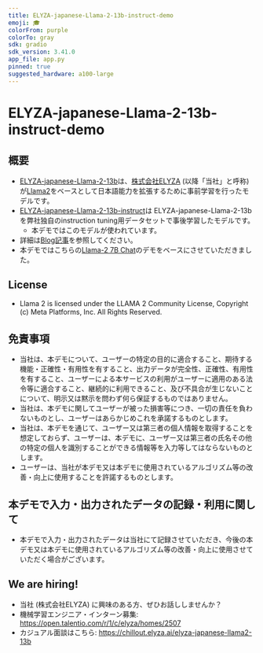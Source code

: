 ```yaml
---
title: ELYZA-japanese-Llama-2-13b-instruct-demo
emoji: 🎓
colorFrom: purple
colorTo: gray
sdk: gradio
sdk_version: 3.41.0
app_file: app.py
pinned: true
suggested_hardware: a100-large
---
```


# ELYZA-japanese-Llama-2-13b-instruct-demo

## 概要
- [ELYZA-japanese-Llama-2-13b](https://huggingface.co/elyza/ELYZA-japanese-Llama-2-13b)は、[株式会社ELYZA](https://elyza.ai/) (以降「当社」と呼称) が[Llama2](https://ai.meta.com/llama/)をベースとして日本語能力を拡張するために事前学習を行ったモデルです。
- [ELYZA-japanese-Llama-2-13b-instruct](https://huggingface.co/elyza/ELYZA-japanese-Llama-2-13b-instruct)は ELYZA-japanese-Llama-2-13b を弊社独自のinstruction tuning用データセットで事後学習したモデルです。
    - 本デモではこのモデルが使われています。
- 詳細は[Blog記事](https://note.com/elyza/n/n5d42686b60b7)を参照してください。
- 本デモではこちらの[Llama-2 7B Chat](https://huggingface.co/spaces/huggingface-projects/llama-2-7b-chat)のデモをベースにさせていただきました。

## License
- Llama 2 is licensed under the LLAMA 2 Community License, Copyright (c) Meta Platforms, Inc. All Rights Reserved.

## 免責事項
- 当社は、本デモについて、ユーザーの特定の目的に適合すること、期待する機能・正確性・有用性を有すること、出力データが完全性、正確性、有用性を有すること、ユーザーによる本サービスの利用がユーザーに適用のある法令等に適合すること、継続的に利用できること、及び不具合が生じないことについて、明示又は黙示を問わず何ら保証するものではありません。
- 当社は、本デモに関してユーザーが被った損害等につき、一切の責任を負わないものとし、ユーザーはあらかじめこれを承諾するものとします。
- 当社は、本デモを通じて、ユーザー又は第三者の個人情報を取得することを想定しておらず、ユーザーは、本デモに、ユーザー又は第三者の氏名その他の特定の個人を識別することができる情報等を入力等してはならないものとします。
- ユーザーは、当社が本デモ又は本デモに使用されているアルゴリズム等の改善・向上に使用することを許諾するものとします。

## 本デモで入力・出力されたデータの記録・利用に関して
- 本デモで入力・出力されたデータは当社にて記録させていただき、今後の本デモ又は本デモに使用されているアルゴリズム等の改善・向上に使用させていただく場合がございます。

## We are hiring!
- 当社 (株式会社ELYZA) に興味のある方、ぜひお話ししませんか？
- 機械学習エンジニア・インターン募集: https://open.talentio.com/r/1/c/elyza/homes/2507
- カジュアル面談はこちら: https://chillout.elyza.ai/elyza-japanese-llama2-13b